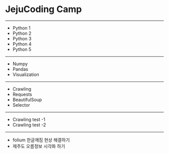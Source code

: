 
# JejuCoding Camp
---
- Python 1
- Python 2
- Python 3
- Python 4
- Python 5
---
- Numpy
- Pandas
- Visualization
---
- Crawling
- Requests
- BeautifulSoup
- Selector
---
- Crawling test -1
- Crawling test -2 
---
- folium 한글깨짐 현상 해결하기
- 제주도 오름정보 시각화 하기
